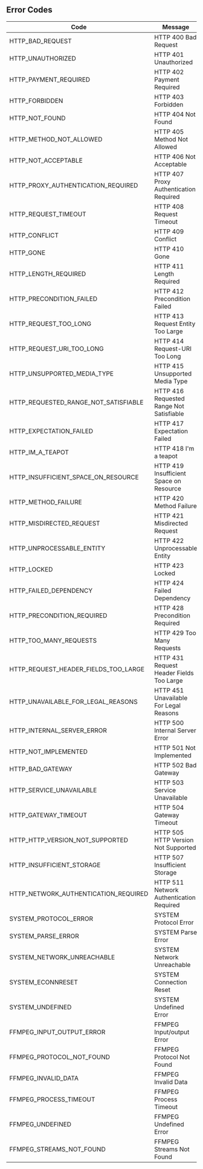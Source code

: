 ## Error Codes

| Code                                 | Message                                  |
| ------------------------------------ | ---------------------------------------- |
| HTTP_BAD_REQUEST                     | HTTP 400 Bad Request                     |
| HTTP_UNAUTHORIZED                    | HTTP 401 Unauthorized                    |
| HTTP_PAYMENT_REQUIRED                | HTTP 402 Payment Required                |
| HTTP_FORBIDDEN                       | HTTP 403 Forbidden                       |
| HTTP_NOT_FOUND                       | HTTP 404 Not Found                       |
| HTTP_METHOD_NOT_ALLOWED              | HTTP 405 Method Not Allowed              |
| HTTP_NOT_ACCEPTABLE                  | HTTP 406 Not Acceptable                  |
| HTTP_PROXY_AUTHENTICATION_REQUIRED   | HTTP 407 Proxy Authentication Required   |
| HTTP_REQUEST_TIMEOUT                 | HTTP 408 Request Timeout                 |
| HTTP_CONFLICT                        | HTTP 409 Conflict                        |
| HTTP_GONE                            | HTTP 410 Gone                            |
| HTTP_LENGTH_REQUIRED                 | HTTP 411 Length Required                 |
| HTTP_PRECONDITION_FAILED             | HTTP 412 Precondition Failed             |
| HTTP_REQUEST_TOO_LONG                | HTTP 413 Request Entity Too Large        |
| HTTP_REQUEST_URI_TOO_LONG            | HTTP 414 Request-URI Too Long            |
| HTTP_UNSUPPORTED_MEDIA_TYPE          | HTTP 415 Unsupported Media Type          |
| HTTP_REQUESTED_RANGE_NOT_SATISFIABLE | HTTP 416 Requested Range Not Satisfiable |
| HTTP_EXPECTATION_FAILED              | HTTP 417 Expectation Failed              |
| HTTP_IM_A_TEAPOT                     | HTTP 418 I'm a teapot                    |
| HTTP_INSUFFICIENT_SPACE_ON_RESOURCE  | HTTP 419 Insufficient Space on Resource  |
| HTTP_METHOD_FAILURE                  | HTTP 420 Method Failure                  |
| HTTP_MISDIRECTED_REQUEST             | HTTP 421 Misdirected Request             |
| HTTP_UNPROCESSABLE_ENTITY            | HTTP 422 Unprocessable Entity            |
| HTTP_LOCKED                          | HTTP 423 Locked                          |
| HTTP_FAILED_DEPENDENCY               | HTTP 424 Failed Dependency               |
| HTTP_PRECONDITION_REQUIRED           | HTTP 428 Precondition Required           |
| HTTP_TOO_MANY_REQUESTS               | HTTP 429 Too Many Requests               |
| HTTP_REQUEST_HEADER_FIELDS_TOO_LARGE | HTTP 431 Request Header Fields Too Large |
| HTTP_UNAVAILABLE_FOR_LEGAL_REASONS   | HTTP 451 Unavailable For Legal Reasons   |
| HTTP_INTERNAL_SERVER_ERROR           | HTTP 500 Internal Server Error           |
| HTTP_NOT_IMPLEMENTED                 | HTTP 501 Not Implemented                 |
| HTTP_BAD_GATEWAY                     | HTTP 502 Bad Gateway                     |
| HTTP_SERVICE_UNAVAILABLE             | HTTP 503 Service Unavailable             |
| HTTP_GATEWAY_TIMEOUT                 | HTTP 504 Gateway Timeout                 |
| HTTP_HTTP_VERSION_NOT_SUPPORTED      | HTTP 505 HTTP Version Not Supported      |
| HTTP_INSUFFICIENT_STORAGE            | HTTP 507 Insufficient Storage            |
| HTTP_NETWORK_AUTHENTICATION_REQUIRED | HTTP 511 Network Authentication Required |
| SYSTEM_PROTOCOL_ERROR                | SYSTEM Protocol Error                    |
| SYSTEM_PARSE_ERROR                   | SYSTEM Parse Error                       |
| SYSTEM_NETWORK_UNREACHABLE           | SYSTEM Network Unreachable               |
| SYSTEM_ECONNRESET                    | SYSTEM Connection Reset                  |
| SYSTEM_UNDEFINED                     | SYSTEM Undefined Error                   |
| FFMPEG_INPUT_OUTPUT_ERROR            | FFMPEG Input/output Error                |
| FFMPEG_PROTOCOL_NOT_FOUND            | FFMPEG Protocol Not Found                |
| FFMPEG_INVALID_DATA                  | FFMPEG Invalid Data                      |
| FFMPEG_PROCESS_TIMEOUT               | FFMPEG Process Timeout                   |
| FFMPEG_UNDEFINED                     | FFMPEG Undefined Error                   |
| FFMPEG_STREAMS_NOT_FOUND             | FFMPEG Streams Not Found                 |
